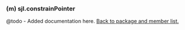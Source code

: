 ### (m) sjl.constrainPointer
@todo - Added documentation here.
[Back to package and member list.](#packages-and-members)
